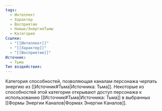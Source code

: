 ```yaml
---
tags:
  - Интеллект
  - Характер
  - Восприятие
  - Навык/ЭнергияТьмы
  - Категория
Ссылки:
  - "[[Интеллект]]"
  - "[[Характер]]"
  - "[[Восприятие]]"
Источник:
  - Тьма
Тип воздействия:
---
```

Категория способностей, позволяющая каналам персонажа черпать энергию из [[Источник#Тьма|Источника: Тьма]]. Некоторые из способностей этой категории открывают доступ персонажа к использованию [[Источник#Тьма|Источника: Тьма]] в выбранных [[Формы Энергии Каналов|Формах Энергии Каналов]]. 